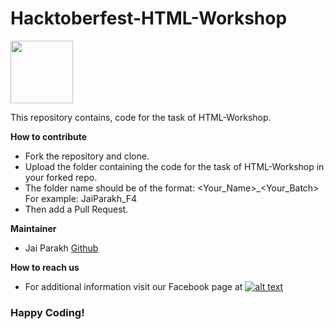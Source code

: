 # Hacktoberfest-HTML-Workshop

<img src="https://developers.google.com/community/dsc/images/dsc_lockup.png" height="100px">

This repository contains, code for the task of HTML-Workshop.

**How to contribute**

 - Fork the repository and clone.
 - Upload the folder containing the code for the task of HTML-Workshop in your forked repo.
 - The folder name should be of the format: <Your_Name>_<Your_Batch>    For example: JaiParakh_F4
 - Then add a Pull Request.
 
**Maintainer**
- Jai Parakh [Github](https://github.com/JaiParakh/)

**How to reach us**
- For additional information visit our Facebook page at 
[![alt text][2.2]][2]

[2.2]: http://i.imgur.com/fep1WsG.png (http://www.facebook.com/dscjiitnoida/)

[2]: http://www.facebook.com/dscjiitnoida/




### Happy Coding!



